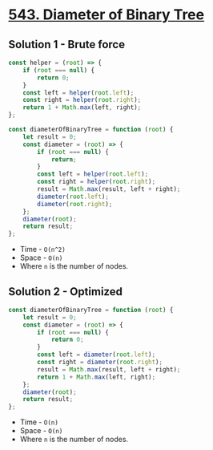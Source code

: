 # [543. Diameter of Binary Tree](https://leetcode.com/problems/diameter-of-binary-tree/)

## Solution 1 - Brute force

```js
const helper = (root) => {
    if (root === null) {
        return 0;
    }
    const left = helper(root.left);
    const right = helper(root.right);
    return 1 + Math.max(left, right);
};

const diameterOfBinaryTree = function (root) {
    let result = 0;
    const diameter = (root) => {
        if (root === null) {
            return;
        }
        const left = helper(root.left);
        const right = helper(root.right);
        result = Math.max(result, left + right);
        diameter(root.left);
        diameter(root.right);
    };
    diameter(root);
    return result;
};
```

-   Time - `O(n^2)`
-   Space - `O(n)`
-   Where `n` is the number of nodes.

## Solution 2 - Optimized

```js
const diameterOfBinaryTree = function (root) {
    let result = 0;
    const diameter = (root) => {
        if (root === null) {
            return 0;
        }
        const left = diameter(root.left);
        const right = diameter(root.right);
        result = Math.max(result, left + right);
        return 1 + Math.max(left, right);
    };
    diameter(root);
    return result;
};
```

-   Time - `O(n)`
-   Space - `O(n)`
-   Where `n` is the number of nodes.
